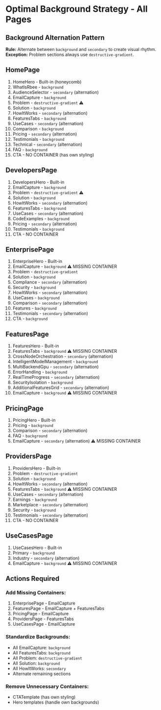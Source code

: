 # Optimal Background Strategy - All Pages

## Background Alternation Pattern

**Rule:** Alternate between `background` and `secondary` to create visual rhythm.
**Exception:** Problem sections always use `destructive-gradient`.

## HomePage

1. HomeHero - Built-in (honeycomb)
2. WhatIsRbee - `background`
3. AudienceSelector - `secondary` (alternation)
4. EmailCapture - `background`
5. Problem - `destructive-gradient` ⚠️
6. Solution - `background`
7. HowItWorks - `secondary` (alternation)
8. FeaturesTabs - `background`
9. UseCases - `secondary` (alternation)
10. Comparison - `background`
11. Pricing - `secondary` (alternation)
12. Testimonials - `background`
13. Technical - `secondary` (alternation)
14. FAQ - `background`
15. CTA - NO CONTAINER (has own styling)

## DevelopersPage

1. DevelopersHero - Built-in
2. EmailCapture - `background`
3. Problem - `destructive-gradient` ⚠️
4. Solution - `background`
5. HowItWorks - `secondary` (alternation)
6. FeaturesTabs - `background`
7. UseCases - `secondary` (alternation)
8. CodeExamples - `background`
9. Pricing - `secondary` (alternation)
10. Testimonials - `background`
11. CTA - NO CONTAINER

## EnterprisePage

1. EnterpriseHero - Built-in
2. EmailCapture - `background` ⚠️ MISSING CONTAINER
3. Problem - `destructive-gradient`
4. Solution - `background`
5. Compliance - `secondary` (alternation)
6. Security - `background`
7. HowItWorks - `secondary` (alternation)
8. UseCases - `background`
9. Comparison - `secondary` (alternation)
10. Features - `background`
11. Testimonials - `secondary` (alternation)
12. CTA - `background`

## FeaturesPage

1. FeaturesHero - Built-in
2. FeaturesTabs - `background` ⚠️ MISSING CONTAINER
3. CrossNodeOrchestration - `secondary` (alternation)
4. IntelligentModelManagement - `background`
5. MultiBackendGpu - `secondary` (alternation)
6. ErrorHandling - `background`
7. RealTimeProgress - `secondary` (alternation)
8. SecurityIsolation - `background`
9. AdditionalFeaturesGrid - `secondary` (alternation)
10. EmailCapture - `background` ⚠️ MISSING CONTAINER

## PricingPage

1. PricingHero - Built-in
2. Pricing - `background`
3. Comparison - `secondary` (alternation)
4. FAQ - `background`
5. EmailCapture - `secondary` (alternation) ⚠️ MISSING CONTAINER

## ProvidersPage

1. ProvidersHero - Built-in
2. Problem - `destructive-gradient`
3. Solution - `background`
4. HowItWorks - `secondary` (alternation)
5. FeaturesTabs - `background` ⚠️ MISSING CONTAINER
6. UseCases - `secondary` (alternation)
7. Earnings - `background`
8. Marketplace - `secondary` (alternation)
9. Security - `background`
10. Testimonials - `secondary` (alternation)
11. CTA - NO CONTAINER

## UseCasesPage

1. UseCasesHero - Built-in
2. Primary - `background`
3. Industry - `secondary` (alternation)
4. EmailCapture - `background` ⚠️ MISSING CONTAINER

## Actions Required

### Add Missing Containers:
1. EnterprisePage - EmailCapture
2. FeaturesPage - EmailCapture + FeaturesTabs
3. PricingPage - EmailCapture
4. ProvidersPage - FeaturesTabs
5. UseCasesPage - EmailCapture

### Standardize Backgrounds:
- All EmailCapture: `background`
- All FeaturesTabs: `background`
- All Problem: `destructive-gradient`
- All Solution: `background`
- All HowItWorks: `secondary`
- Alternate remaining sections

### Remove Unnecessary Containers:
- CTATemplate (has own styling)
- Hero templates (handle own backgrounds)
